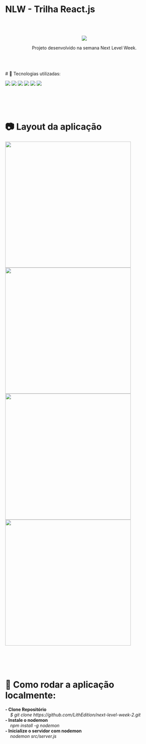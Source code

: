 # NLW - Trilha React.js
<br />
<br />
<p align="center">
<img src="https://user-images.githubusercontent.com/51030560/108794224-24d43b00-7564-11eb-805a-4fb4dd34b9be.png" />
</p> 
<p align="center"> 
Projeto desenvolvido na semana Next Level Week. 
</p>
<br />
<br />
<br />
# 🔨 Tecnologias utilizadas:
<p>
<img src="https://img.shields.io/badge/HTML5-E34F26?style=for-the-badge&logo=html5&logoColor=white" >
<img src="https://img.shields.io/badge/CSS3-1572B6?style=for-the-badge&logo=css3&logoColor=white" >
<img src="https://img.shields.io/badge/JavaScript-F7DF1E?style=for-the-badge&logo=javascript&logoColor=black" >
<img src="https://img.shields.io/badge/Node.js-43853D?style=for-the-badge&logo=node.js&logoColor=white" >
<img src="https://img.shields.io/badge/Express.js-404D59?style=for-the-badge" >
<img src="https://img.shields.io/badge/SQLite-07405E?style=for-the-badge&logo=sqlite&logoColor=white" >
<br />
<br />
<br />
<br />
<br />
</p>

# 📷 Layout da aplicação
<p>
<img src="https://i.imgur.com/PKe1FOM.png" width="400">
<img src="https://i.imgur.com/dMduJdL.png" width="400">
<img src="https://i.imgur.com/msnt74J.png" width="400">
<img src="https://i.imgur.com/eAm6wFA.png" width="400">
<br />
<br />
<br />
<br />
<br />
</p>

# 🚀 Como rodar a aplicação localmente: 
<p> 
	<strong> - Clone Repositório </strong> <br /> 
	&nbsp;&nbsp;&nbsp; <i> $ git clone https://github.com/LithEdition/next-level-week-2.git </i> 
	<br />
	<strong> - Instale o nodemon </strong> <br /> 
	&nbsp;&nbsp;&nbsp; <i> npm install -g nodemon </i>
	<br />
	<strong> - Inicialize o servidor com nodemon </strong> <br /> 
	&nbsp;&nbsp;&nbsp; <i> nodemon src/server.js </i>
</p> 
